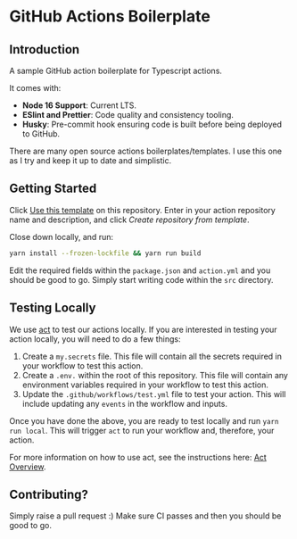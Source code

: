 # GitHub Actions Boilerplate

## Introduction

A sample GitHub action boilerplate for Typescript actions.

It comes with:

- **Node 16 Support**: Current LTS.
- **ESlint and Prettier**: Code quality and consistency tooling.
- **Husky**: Pre-commit hook ensuring code is built before being deployed to GitHub.

There are many open source actions boilerplates/templates. I use this one as I try and keep it up to date and simplistic.

## Getting Started

Click [Use this template](https://github.com/NickLiffen/actions-boilerplate/generate) on this repository. Enter in your action repository name and description, and click *Create repository from template*.

Close down locally, and run:

```sh
yarn install --frozen-lockfile && yarn run build
```

Edit the required fields within the `package.json` and `action.yml` and you should be good to go. Simply start writing code within the `src` directory.

## Testing Locally

We use [act](https://github.com/nektos/act) to test our actions locally. If you are interested in testing your action locally, you will need to do a few things:

1. Create a `my.secrets` file. This file will contain all the secrets required in your workflow to test this action.
2. Create a `.env.` within the root of this repository. This file will contain any environment variables required in your workflow to test this action.
3. Update the `.github/workflows/test.yml` file to test your action. This will include updating any `events` in the workflow and inputs.

Once you have done the above, you are ready to test locally and run `yarn run local`. This will trigger `act` to run your workflow and, therefore, your action.

For more information on how to use act, see the instructions here: [Act Overview](https://github.com/nektos/act/blob/master/README.md).

## Contributing?

Simply raise a pull request :) Make sure CI passes and then you should be good to go.

